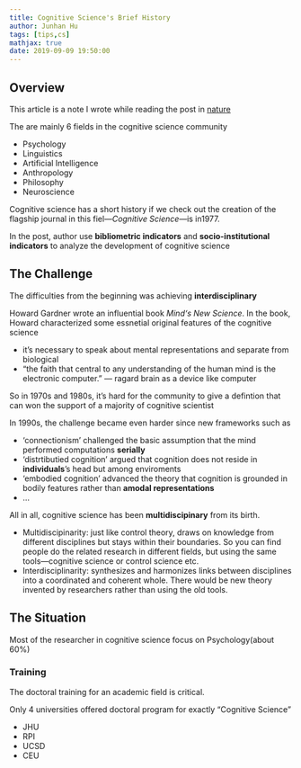 ```yaml
---
title: Cognitive Science's Brief History
author: Junhan Hu
tags: [tips,cs]
mathjax: true
date: 2019-09-09 19:50:00
---
```


## Overview

This article is a note I wrote while reading the post in [nature](https://www.nature.com/articles/s41562-019-0626-2)

The are mainly 6 fields in the cognitive science community

* Psychology
* Linguistics
* Artificial Intelligence
* Anthropology
* Philosophy
* Neuroscience

<!-- more -->

Cognitive science has a short history if we check out the creation of the flagship journal in this fiel—*Cognitive Science*—is in1977.

In the post, author use **bibliometric indicators** and **socio-institutional indicators** to analyze the development of cognitive science

## The Challenge

The difficulties from the beginning was achieving **interdisciplinary**

Howard Gardner wrote an influential book *Mind‘s New Science*. In the book, Howard characterized some essnetial original features of the cognitive science

* it’s necessary to speak about mental representations and separate from biological
* “the faith that central to any understanding of the human mind is the electronic computer.”  — ragard brain as a device like computer

So in 1970s and 1980s, it’s hard for the community to give a defintion that can won the support of a majority of cognitive scientist

In 1990s, the challenge became even harder since new frameworks such as 

* ‘connectionism’ challenged the basic assumption that the mind performed computations **serially**
* ‘distrtibutied cognition’ argued that cognition does not reside in **individuals**’s head but among enviroments
* ‘embodied cognition’ advanced the theory that cognition is grounded in bodily features rather than **amodal representations**
* …

All in all, cognitive science has been **multidiscipinary** from its birth.

* Multidiscipinarity: just like control theory, draws on knowledge from different disciplines but stays within their boundaries. So you can find people do the related research in different fields, but using the same tools—cognitive science or control science etc.
* Interdisciplinarity: synthesizes and harmonizes links between disciplines into a coordinated and coherent whole. There would be new theory invented by researchers rather than using the old tools.

## The Situation

Most of the researcher in cognitive science focus on Psychology(about 60%)

### Training

The doctoral training for an academic field is critical.

Only 4 universities offered doctoral program for exactly “Cognitive Science”

* JHU
* RPI
* UCSD
* CEU

